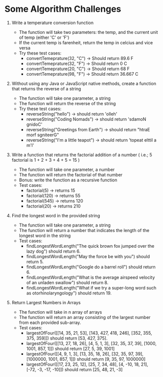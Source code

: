 # Some Algorithm Challenges 
1. Write a temperature conversion function
    - The function will take two parameters: the temp, and the current unit of temp (either 'C' or 'F')
    - If the current temp is farenheit, return the temp in celcius and vice versa
    - Try these test cases:
        - convertTemeprature(32, "C") -> Should return 89.6 F
        - convertTemeprature(32, "F") -> Should return 0 C
        - convertTemeprature(20, "C") -> Should return 68 F
        - convertTemeprature(98, "F") -> Should return 36.667 C

2. Without using any Java or JavaScript native methods, create a function that returns the reverse of a string
    - The function will take one parameter, a string
    - The function will return the reverse of the string
    - Try these test cases: 
        - reverseString("hello") -> should return 'olleh'
        - reverseString("Coding Nomads") -> should return 'sdamoN gnidoC'
        - reverseString("Greetings from Earth") -> should return "htraE morf sgniteerG"
        - reverseString("I'm a little teapot") -> should return 'topeat elttil a m'I'


3. Write a function that returns the factorial addition of a number ( i.e.; 5 factorial  is 1 + 2 + 3 + 4 + 5 = 15 )
    - The function will take one parameter, a number
    - The function will return the factorial of that number
    - Bonus: write the function as a recursive function
    - Test cases:
        - factorial(5) -> returns 15
        - factorial(120) -> returns 55
        - factorial(545) -> returns 120
        - factorial(20) -> returns 210

4. Find the longest word in the provided string
    - The function will take one parameter, a string
    - The function will return a number that indicates the length of the longest word in the string
    - Test cases:
        - findLongestWordLength("The quick brown fox jumped over the lazy dog") should return 6.
        - findLongestWordLength("May the force be with you") should return 5.
        - findLongestWordLength("Google do a barrel roll") should return 6.
        - findLongestWordLength("What is the average airspeed velocity of an unladen swallow") should return 8.
        - findLongestWordLength("What if we try a super-long word such as otorhinolaryngology") should return 19.

5. Return Largest Numbers in Arrays
    - The function will take in n array of arrays
    - The function will return an array consisting of the largest number from each provided sub-array.
    - Test cases:
        - largestOfFour([[14, 35, 21, 53], [143, 427, 418, 246], [352, 355, 375, 359]]) should return [53, 427, 375].
        - largestOfFour([[13, 27, 18, 26], [4, 5, 1, 3], [32, 35, 37, 39], [1000, 1001, 857, 1]]) should return [27, 5, 39, 1001]
        - largestOfFour([[4, 9, 1, 3], [13, 35, 18, 26], [32, 35, 97, 39], [1000000, 1001, 857, 1]]) should return [9, 35, 97, 1000000]
        - largestOfFour([[17, 23, 25, 12], [25, 7, 34, 48], [4, -10, 18, 21], [-72, -3, -17, -10]]) should return [25, 48, 21, -3]